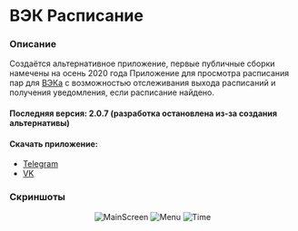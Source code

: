 # ВЭК Расписание
### Описание
Создаётся альтернативное приложение, первые публичные сборки намечены на осень 2020 года
Приложение для просмотра расписания пар для [ВЭКа](http://energocollege.ru/) с возможностью отслеживания выхода расписаний и получения уведомления, если расписание найдено. 
#### Последняя версия: 2.0.7 (разработка остановлена из-за создания альтернативы)
#### Скачать приложение: 
* [Telegram](https://t.me/tem_apps)
* [VK](https://vk.com/tem_apps)

### Скриншоты

<p align="center">
  <img src="https://tem-apps.web.app/vec_schedule/assets/screenshots/vec_main.png"  alt="MainScreen">
  <img src="https://tem-apps.web.app/vec_schedule/assets/screenshots/vec_menu.png"  alt="Menu">
  <img src="https://tem-apps.web.app/vec_schedule/assets/screenshots/vec_time.png" " alt="Time">
</p>
